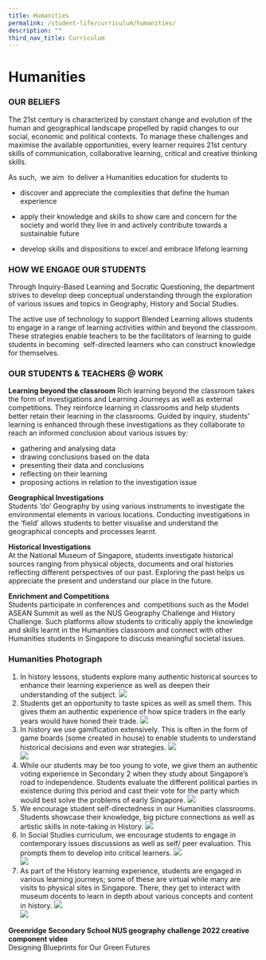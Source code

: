 ```yaml
---
title: Humanities
permalink: /student-life/curriculum/humanities/
description: ""
third_nav_title: Curriculum
---
```

# Humanities

### OUR BELIEFS

The 21st&nbsp;century is characterized by constant change and evolution of the human and geographical landscape propelled by rapid changes to our social, economic and political contexts. To manage these challenges and maximise the available opportunities, every learner requires 21st&nbsp;century skills of communication, collaborative learning, critical and creative thinking skills.&nbsp;

As such,&nbsp; we aim&nbsp; to deliver a Humanities education for students to&nbsp;

*   discover and appreciate the complexities that define the human experience
    
*   apply their knowledge and skills to show care and concern for the society and world they live in and actively contribute towards a sustainable future
    
*   develop skills and dispositions to excel and embrace lifelong learning
    

### HOW WE ENGAGE OUR STUDENTS

Through Inquiry-Based Learning and Socratic Questioning, the department strives to develop deep conceptual understanding through the exploration of various issues and topics in Geography, History and Social Studies.&nbsp;

The active use of technology to support Blended Learning allows students to engage in a range of learning activities within and beyond the classroom. These strategies enable teachers to be the facilitators of learning to guide students in becoming&nbsp; self-directed learners who can construct knowledge for themselves.



### OUR STUDENTS &amp; TEACHERS @ WORK

**Learning beyond the classroom**
Rich learning beyond the classroom takes the form of investigations and Learning Journeys as well as external competitions. They reinforce learning in classrooms and help students better retain their learning in the classrooms. Guided by inquiry, students’ learning is enhanced through these investigations as they collaborate to reach an informed conclusion about various issues by:

*   gathering and analysing data&nbsp;
*   drawing conclusions based on the data
*   presenting their data and conclusions
*   reflecting on their learning&nbsp;
*   proposing actions in relation to the investigation issue

**Geographical Investigations**     
Students ‘do’ Geography by using various instruments to investigate the environmental elements in various locations. Conducting investigations in the ‘field’ allows students to better visualise and understand the geographical concepts and processes learnt.



**Historical Investigations**     
At the National Museum of Singapore, students investigate historical sources ranging from physical objects, documents and oral histories reflecting different perspectives of our past. Exploring the past helps us appreciate the present and understand our place in the future.



**Enrichment and Competitions**     
Students participate in conferences and&nbsp; competitions such as the Model ASEAN Summit as well as the NUS Geography Challenge and History Challenge. Such platforms allow students to critically apply the knowledge and skills learnt in the Humanities classroom and connect with other Humanities students in Singapore to discuss meaningful societal issues.



### Humanities Photograph 

1.	In history lessons, students explore many authentic historical sources to enhance their learning experience as well as deepen their understanding of the subject. ![](/images/HUMANITIES2023/1%20exploring%20sources%20in%20history.jpeg)
2.	Students get an opportunity to taste spices as well as smell them. This gives them an authentic experience of how spice traders in the early years would have honed their trade. ![](/images/HUMANITIES2023/2%20tasting%20spices%20in%20history.jpeg)
3.	In history we use gamification extensively. This is often in the form of game boards (some created in house) to enable students to understand historical decisions and even war strategies. ![](/images/HUMANITIES2023/3%20gamification%20in%20history%20upper%20secondary.jpeg)<br> ![](/images/HUMANITIES2023/5%20gamification%20in%20history%20lower%20secondary.jpeg)
5.	While our students may be too young to vote, we give them an authentic voting experience in Secondary 2 when they study about Singapore’s road to independence. Students evaluate the different political parties in existence during this period and cast their vote for the party which would best solve the problems of early Singapore. 
![](/images/HUMANITIES2023/4%20authentic%20experiences%20in%20historyvoting.jpeg)
6. We encourage student self-directedness in our Humanities classrooms. Students showcase their knowledge, big picture connections as well as artistic skills in note-taking in History. ![](/images/HUMANITIES2023/6%20student%20self-directedness%20in%20note%20taking.jpeg)
7. In Social Studies curriculum, we encourage students to engage in contemporary issues discussions as well as self/ peer evaluation. This prompts them to develop into critical learners. ![](/images/HUMANITIES2023/7%20student%20self-directedness%20in%20social%20studies%20classrooms.jpeg)<br>
![](/images/HUMANITIES2023/8%20empowering%20students%20to%20lead%20discussions%20and%20evaluate%20peer%20work%20in%20social%20studies%20classrooms.jpeg)
9. As part of the History learning experience, students are engaged in various learning journeys; some of these are virtual while many are visits to physical sites in Singapore. There, they get to interact with museum docents to learn in depth about various concepts and content in history. ![](/images/HUMANITIES2023/10%20history%20lj%20to%20nms.jpeg)<br> ![](/images/HUMANITIES2023/11%20history%20lj.jpeg)



**Greenridge Secondary School NUS geography challenge 2022 creative component video**   
Designing Blueprints for Our Green Futures

